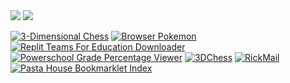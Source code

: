 <img src="https://komarev.com/ghpvc/?username=py660">
<img src="https://github-readme-stats.vercel.app/api/top-langs?username=py660&count_private=true&theme=dark&layout=compact">

[![3-Dimensional Chess](https://github-readme-stats.vercel.app/api/pin/?username=py660&repo=3DChess)](https://github.com/py660/3DChess)
[![Browser Pokemon](https://github-readme-stats.vercel.app/api/pin/?username=py660&repo=browser-pokemon)](https://github.com/py660/browser-pokemon)
[![Replit Teams For Education Downloader](https://github-readme-stats.vercel.app/api/pin/?username=py660&repo=Replit-Teams-For-EDU-Downloader)](https://github.com/py660/Replit-Teams-For-EDU-Downloader)
[![Powerschool Grade Percentage Viewer](https://github-readme-stats.vercel.app/api/pin/?username=py660&repo=PSPercentViewer)](https://github.com/py660/PSPercentViewer)
[![3DChess](https://github-readme-stats.vercel.app/api/pin/?username=py660&repo=3DChess)](https://github.com/py660/3DChess)
[![RickMail](https://github-readme-stats.vercel.app/api/pin/?username=py660&repo=RickMail)](https://github.com/py660/RickMail)
[![Pasta House Bookmarklet Index](https://github-readme-stats.vercel.app/api/pin/?username=py660&repo=Pasta-House)](https://github.com/py660/Pasta-House)
